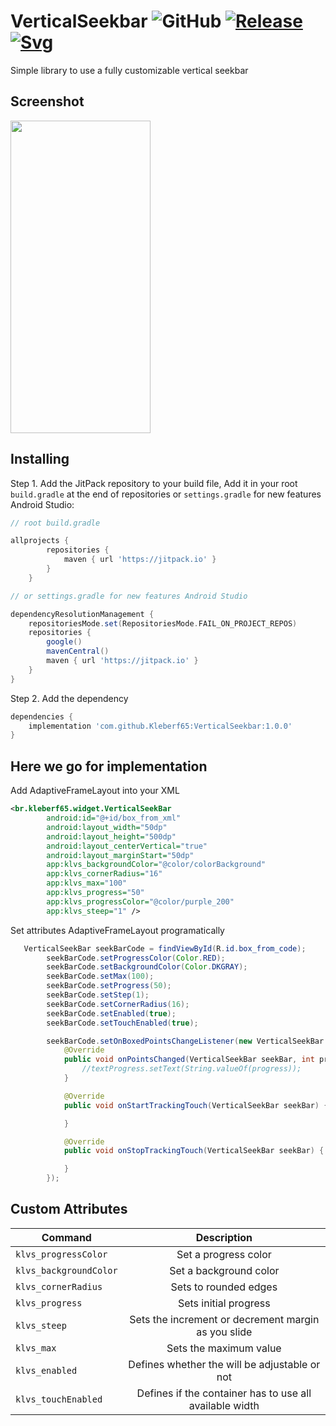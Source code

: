 # VerticalSeekbar  ![GitHub](https://img.shields.io/github/license/Kleberf65/VerticalSeekbar.svg) [![Release](https://jitpack.io/v/Kleberf65/VerticalSeekbar.svg)](https://jitpack.io/#Kleberf65/VerticalSeekbar/1.0.0) [![Svg](https://jitpack.io/v/Kleberf65/VerticalSeekbar/month.svg)](https://jitpack.io/v/Kleberf65/VerticalSeekbar) 
Simple library to use a fully customizable vertical seekbar
## Screenshot
<img src="https://user-images.githubusercontent.com/94382310/142257368-7cdd702a-b804-4eef-9d46-5590a10050b7.gif" width="224px" height="500px">

## Installing

Step 1. Add the JitPack repository to your build file, Add it in your root `build.gradle` at the end of repositories or `settings.gradle` for new features Android Studio:

```gradle
// root build.gradle

allprojects {
        repositories {
            maven { url 'https://jitpack.io' }
        }
    }

// or settings.gradle for new features Android Studio

dependencyResolutionManagement {
    repositoriesMode.set(RepositoriesMode.FAIL_ON_PROJECT_REPOS)
    repositories {
        google()
        mavenCentral()
        maven { url 'https://jitpack.io' }
    }
}
```
Step 2. Add the dependency
```gradle
dependencies {
    implementation 'com.github.Kleberf65:VerticalSeekbar:1.0.0'
}
```
## Here we go for implementation
Add AdaptiveFrameLayout into your XML

```xml
<br.kleberf65.widget.VerticalSeekBar
        android:id="@+id/box_from_xml"
        android:layout_width="50dp"
        android:layout_height="500dp"
        android:layout_centerVertical="true"
        android:layout_marginStart="50dp"
        app:klvs_backgroundColor="@color/colorBackground"
        app:klvs_cornerRadius="16"
        app:klvs_max="100"
        app:klvs_progress="50"
        app:klvs_progressColor="@color/purple_200"
        app:klvs_steep="1" />
```
Set attributes AdaptiveFrameLayout programatically

```java
   VerticalSeekBar seekBarCode = findViewById(R.id.box_from_code);
        seekBarCode.setProgressColor(Color.RED);
        seekBarCode.setBackgroundColor(Color.DKGRAY);
        seekBarCode.setMax(100);
        seekBarCode.setProgress(50);
        seekBarCode.setStep(1);
        seekBarCode.setCornerRadius(16);
        seekBarCode.setEnabled(true);
        seekBarCode.setTouchEnabled(true);

        seekBarCode.setOnBoxedPointsChangeListener(new VerticalSeekBar.OnValuesChangeListener() {
            @Override
            public void onPointsChanged(VerticalSeekBar seekBar, int progress) {
                //textProgress.setText(String.valueOf(progress));
            }

            @Override
            public void onStartTrackingTouch(VerticalSeekBar seekBar) {

            }

            @Override
            public void onStopTrackingTouch(VerticalSeekBar seekBar) {

            }
        });
```
## Custom Attributes
| Command        | Description           
| ------------- |:-------------:|
| `klvs_progressColor`     | Set a progress color |
| `klvs_backgroundColor`      | Set a background color      |
| `klvs_cornerRadius` | Sets to rounded edges      |
| `klvs_progress` | Sets initial progress      |
| `klvs_steep` | Sets the increment or decrement margin as you slide      |
| `klvs_max` | Sets the maximum value      |
| `klvs_enabled` | Defines whether the will be adjustable or not      |
| `klvs_touchEnabled` | Defines if the container has to use all available width      |
